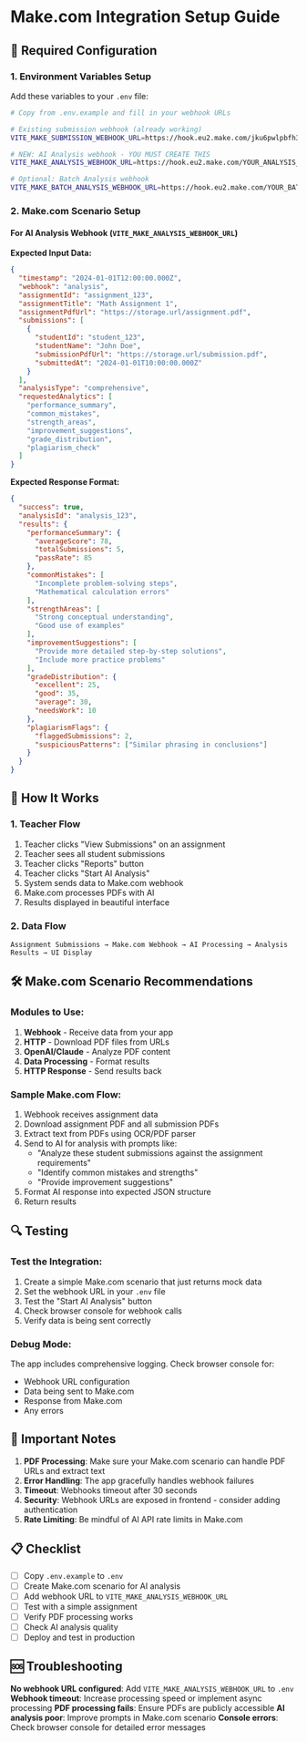 # Make.com Integration Setup Guide

## 🔧 Required Configuration

### 1. Environment Variables Setup
Add these variables to your `.env` file:

```bash
# Copy from .env.example and fill in your webhook URLs

# Existing submission webhook (already working)
VITE_MAKE_SUBMISSION_WEBHOOK_URL=https://hook.eu2.make.com/jku6pwlpbfh349x2jq1mnds2qebx4ruu

# NEW: AI Analysis webhook - YOU MUST CREATE THIS
VITE_MAKE_ANALYSIS_WEBHOOK_URL=https://hook.eu2.make.com/YOUR_ANALYSIS_WEBHOOK_URL_HERE

# Optional: Batch Analysis webhook
VITE_MAKE_BATCH_ANALYSIS_WEBHOOK_URL=https://hook.eu2.make.com/YOUR_BATCH_WEBHOOK_URL_HERE
```

### 2. Make.com Scenario Setup

#### For AI Analysis Webhook (`VITE_MAKE_ANALYSIS_WEBHOOK_URL`)

**Expected Input Data:**
```json
{
  "timestamp": "2024-01-01T12:00:00.000Z",
  "webhook": "analysis",
  "assignmentId": "assignment_123",
  "assignmentTitle": "Math Assignment 1",
  "assignmentPdfUrl": "https://storage.url/assignment.pdf",
  "submissions": [
    {
      "studentId": "student_123",
      "studentName": "John Doe",
      "submissionPdfUrl": "https://storage.url/submission.pdf",
      "submittedAt": "2024-01-01T10:00:00.000Z"
    }
  ],
  "analysisType": "comprehensive",
  "requestedAnalytics": [
    "performance_summary",
    "common_mistakes",
    "strength_areas",
    "improvement_suggestions",
    "grade_distribution",
    "plagiarism_check"
  ]
}
```

**Expected Response Format:**
```json
{
  "success": true,
  "analysisId": "analysis_123",
  "results": {
    "performanceSummary": {
      "averageScore": 78,
      "totalSubmissions": 5,
      "passRate": 85
    },
    "commonMistakes": [
      "Incomplete problem-solving steps",
      "Mathematical calculation errors"
    ],
    "strengthAreas": [
      "Strong conceptual understanding",
      "Good use of examples"
    ],
    "improvementSuggestions": [
      "Provide more detailed step-by-step solutions",
      "Include more practice problems"
    ],
    "gradeDistribution": {
      "excellent": 25,
      "good": 35,
      "average": 30,
      "needsWork": 10
    },
    "plagiarismFlags": {
      "flaggedSubmissions": 2,
      "suspiciousPatterns": ["Similar phrasing in conclusions"]
    }
  }
}
```

## 🚀 How It Works

### 1. Teacher Flow
1. Teacher clicks "View Submissions" on an assignment
2. Teacher sees all student submissions
3. Teacher clicks "Reports" button
4. Teacher clicks "Start AI Analysis" 
5. System sends data to Make.com webhook
6. Make.com processes PDFs with AI
7. Results displayed in beautiful interface

### 2. Data Flow
```
Assignment Submissions → Make.com Webhook → AI Processing → Analysis Results → UI Display
```

## 🛠️ Make.com Scenario Recommendations

### Modules to Use:
1. **Webhook** - Receive data from your app
2. **HTTP** - Download PDF files from URLs
3. **OpenAI/Claude** - Analyze PDF content
4. **Data Processing** - Format results
5. **HTTP Response** - Send results back

### Sample Make.com Flow:
1. Webhook receives assignment data
2. Download assignment PDF and all submission PDFs
3. Extract text from PDFs using OCR/PDF parser
4. Send to AI for analysis with prompts like:
   - "Analyze these student submissions against the assignment requirements"
   - "Identify common mistakes and strengths"
   - "Provide improvement suggestions"
5. Format AI response into expected JSON structure
6. Return results

## 🔍 Testing

### Test the Integration:
1. Create a simple Make.com scenario that just returns mock data
2. Set the webhook URL in your `.env` file
3. Test the "Start AI Analysis" button
4. Check browser console for webhook calls
5. Verify data is being sent correctly

### Debug Mode:
The app includes comprehensive logging. Check browser console for:
- Webhook URL configuration
- Data being sent to Make.com
- Response from Make.com
- Any errors

## 🚨 Important Notes

1. **PDF Processing**: Make sure your Make.com scenario can handle PDF URLs and extract text
2. **Error Handling**: The app gracefully handles webhook failures
3. **Timeout**: Webhooks timeout after 30 seconds
4. **Security**: Webhook URLs are exposed in frontend - consider adding authentication
5. **Rate Limiting**: Be mindful of AI API rate limits in Make.com

## 📋 Checklist

- [ ] Copy `.env.example` to `.env`
- [ ] Create Make.com scenario for AI analysis
- [ ] Add webhook URL to `VITE_MAKE_ANALYSIS_WEBHOOK_URL`
- [ ] Test with a simple assignment
- [ ] Verify PDF processing works
- [ ] Check AI analysis quality
- [ ] Deploy and test in production

## 🆘 Troubleshooting

**No webhook URL configured**: Add `VITE_MAKE_ANALYSIS_WEBHOOK_URL` to `.env`
**Webhook timeout**: Increase processing speed or implement async processing
**PDF processing fails**: Ensure PDFs are publicly accessible
**AI analysis poor**: Improve prompts in Make.com scenario
**Console errors**: Check browser console for detailed error messages
